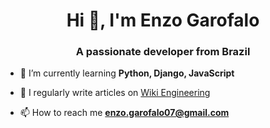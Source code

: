 <h1 align="center">Hi 👋, I'm Enzo Garofalo</h1>
<h3 align="center">A passionate developer from Brazil</h3>

- 🌱 I’m currently learning **Python, Django, JavaScript**

- 📝 I regularly write articles on <a href="https://ripe-moat-f8e.notion.site/7aefb89b3c174143a877e3fce49b2ea1?v=12ded290839943ef96d22435066ab9d1&pvs=4">Wiki Engineering</a>

- 📫 How to reach me **enzo.garofalo07@gmail.com**

